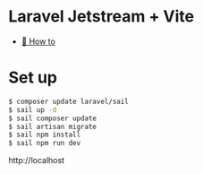 # Laravel Jetstream + Vite
* [🚅 How to](https://zenn.dev/yamabiko/articles/laravel-jetstream-vite)

# Set up
```bash
$ composer update laravel/sail
$ sail up -d
$ sail composer update
$ sail artisan migrate
$ sail npm install
$ sail npm run dev
```

http://localhost